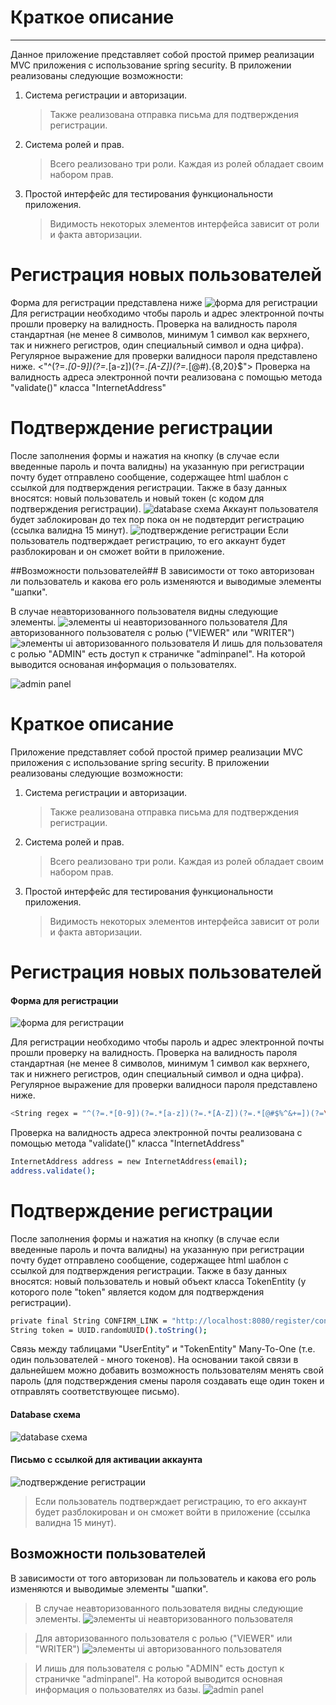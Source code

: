 
# Краткое описание #
---
Данное приложение представляет собой простой пример реализации MVC приложения с использование spring security.
В приложении реализованы следующие возможности:
1. Система регистрации и авторизации.
    > Также реализована отправка письма для подтверждения регистрации.
2. Система ролей и прав.
    > Всего реализовано три роли. Каждая из ролей обладает своим набором прав.
3. Простой интерфейс для тестирования функциональности приложения.
    > Видимость некоторых элементов интерфейса зависит от роли и факта авторизации.

# Регистрация новых пользователей #

Форма для регистрации представлена ниже
![форма для регистрации](https://i.ibb.co/yXFHhPW/register.png "registration form")   
Для регистрации необходимо чтобы пароль и адрес электронной почты прошли проверку на валидность.
Проверка на валидность пароля стандартная (не менее 8 символов, минимум 1 символ как верхнего, так и нижнего регистров,
один специальный символ и одна цифра). Регулярное выражение для проверки валидноси пароля представлено ниже.
<"^(?=.*[0-9])(?=.*[a-z])(?=.*[A-Z])(?=.*[@#$%^&+=])(?=\\S+$).{8,20}$">
Проверка на валидность адреса электронной почти реализована с помощью метода "validate()" класса "InternetAddress"

# Подтверждение регистрации #

После заполнения формы и нажатия на кнопку (в случае если введенные пароль и почта валидны) на указанную при регистрации почту будет отправлено сообщение, содержащее html шаблон с ссылкой для подтверждения регистрации. Также в базу данных вносятся: новый пользователь и новый токен (с кодом для подтверждения регистрации).
![database схема](https://i.ibb.co/bmkgX08/bd-relationsheps.png  "relationshep between tables")
Аккаунт пользователя будет заблокирован до тех пор пока он не подвтердит регистрацию (ссылка валидна 15 минут).
![подтверждение регистрации](https://i.ibb.co/wRKNxX1/email.png  "confirmed registration")
Если пользователь подтверждает регистрацию, то его аккаунт будет разблокирован и он сможет войти в приложение.

##Возможности пользователей##
В зависимости от токо авторизован ли пользователь и какова его роль изменяются и выводимые элементы "шапки".

В случае неавторизованного пользователя видны следующие элементы.
![элементы ui неавторизованного пользователя](https://i.ibb.co/br5G7n7/no-authorized.png "noautorized user visible elements of ui")
Для авторизованного пользователя с ролью ("VIEWER" или "WRITER")
![элементы ui авторизованного пользователя](https://i.ibb.co/VMXgNT6/authorized.png "autorized user visible elements of ui")
И лишь для пользователя с ролью "ADMIN" есть доступ к страничке "adminpanel". На которой выводится основаная информация о пользователях.

![admin panel](https://i.ibb.co/vqkNgYk/adminpanel.png)


# Краткое описание #
Приложение представляет собой простой пример реализации MVC приложения с использование spring security.
В приложении реализованы следующие возможности:
1. Система регистрации и авторизации.
    > Также реализована отправка письма для подтверждения регистрации.
2. Система ролей и прав.
    > Всего реализовано три роли. Каждая из ролей обладает своим набором прав.
3. Простой интерфейс для тестирования функциональности приложения.
    > Видимость некоторых элементов интерфейса зависит от роли и факта авторизации.

# Регистрация новых пользователей #

#### Форма для регистрации
![форма для регистрации](https://i.ibb.co/yXFHhPW/register.png "registration form")

Для регистрации необходимо чтобы пароль и адрес электронной почты прошли проверку на валидность.
Проверка на валидность пароля стандартная (не менее 8 символов, минимум 1 символ как верхнего, так и нижнего регистров, один специальный символ и одна цифра). Регулярное выражение для проверки валидноси пароля представлено ниже.

```sh
<String regex = "^(?=.*[0-9])(?=.*[a-z])(?=.*[A-Z])(?=.*[@#$%^&+=])(?=\\S+$).{8,20}$">
```

Проверка на валидность адреса электронной почты реализована с помощью метода "validate()" класса "InternetAddress"
```sh
InternetAddress address = new InternetAddress(email);
address.validate();
````
# Подтверждение регистрации #

После заполнения формы и нажатия на кнопку (в случае если введенные пароль и почта валидны) на указанную при регистрации почту будет отправлено сообщение, содержащее html шаблон с ссылкой для подтверждения регистрации. Также в базу данных вносятся: новый пользователь и новый объект класса TokenEntity (у которого поле "token" является кодом для подтверждения регистрации).

```sh
private final String CONFIRM_LINK = "http://localhost:8080/register/confirm/token=";
String token = UUID.randomUUID().toString();
````

Связь между таблицами "UserEntity" и "TokenEntity" Many-To-One (т.е. один пользователей - много токенов). На основании такой связи в дальнейшем можно добавить возможность пользователям менять свой пароль (для подстверждения смены пароля создавать еще один токен и отправлять соответствующее письмо). 
####  Database схема
![database схема](https://i.ibb.co/bmkgX08/bd-relationsheps.png  "relationshep between tables")

#### Письмо с ссылкой для активации аккаунта
![подтверждение регистрации](https://i.ibb.co/wRKNxX1/email.png  "confirmed registration")

>Если пользователь подтверждает регистрацию, то его аккаунт будет разблокирован и он сможет войти в приложение (ссылка валидна 15 минут).

## Возможности пользователей ##
В зависимости от того авторизован ли пользователь и какова его роль изменяются и выводимые элементы "шапки".

>В случае неавторизованного пользователя видны следующие элементы.
![элементы ui неавторизованного пользователя](https://i.ibb.co/br5G7n7/no-authorized.png "noautorized user visible elements of ui")

>Для авторизованного пользователя с ролью ("VIEWER" или "WRITER")
![элементы ui авторизованного пользователя](https://i.ibb.co/VMXgNT6/authorized.png "autorized user visible elements of ui")

>И лишь для пользователя с ролью "ADMIN" есть доступ к страничке "adminpanel". На которой выводится основная информация о пользователях из базы.
![admin panel](https://i.ibb.co/vqkNgYk/adminpanel.png)
